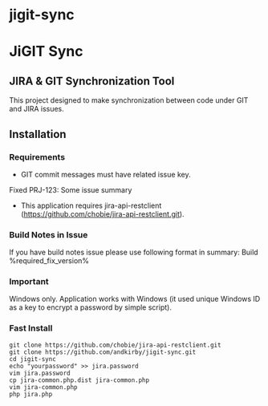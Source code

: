 jigit-sync
=============
# JiGIT Sync
## JIRA & GIT Synchronization Tool
This project designed to make synchronization between code under GIT and JIRA issues.

## Installation
### Requirements
- GIT commit messages must have related issue key.

Fixed PRJ-123: Some issue summary
- This application requires jira-api-restclient 
(https://github.com/chobie/jira-api-restclient.git).

### Build Notes in Issue
If you have build notes issue please use following format in summary: Build %required_fix_version%

### Important
Windows only.
Application works with Windows (it used unique Windows ID as a key to encrypt a password by simple script).

### Fast Install

    git clone https://github.com/chobie/jira-api-restclient.git
    git clone https://github.com/andkirby/jigit-sync.git
    cd jigit-sync
    echo "yourpassword" >> jira.password
    vim jira.password
    cp jira-common.php.dist jira-common.php
    vim jira-common.php
    php jira.php
